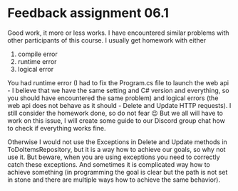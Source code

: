 # Feedback assignment 06.1

Good work, it more or less works. I have encountered similar problems with other participants of this course. I usually get homework with either
1. compile error
2. runtime error
3. logical error

You had runtime error (I had to fix the Program.cs file to launch the web api - I believe that we have the same setting and C# version and everything, so you should have encountered the same problem) and logical errors (the web api does not behave as it should - Delete and Update HTTP requests).
I still consider the homework done, so do not fear :wink:
But we all will have to work on this issue, I will create some guide to our Discord group chat how to check if everything works fine.

Otherwise I would not use the Exceptions in Delete and Update methods in ToDoItemsRepository, but it is a way how to achieve our goals, so why not use it. But beware, when you are using exceptions you need to correctly catch these exceptions. And sometimes it is complicated way how to achieve something (in programming the goal is clear but the path is not set in stone and there are multiple ways how to achieve the same behavior).
